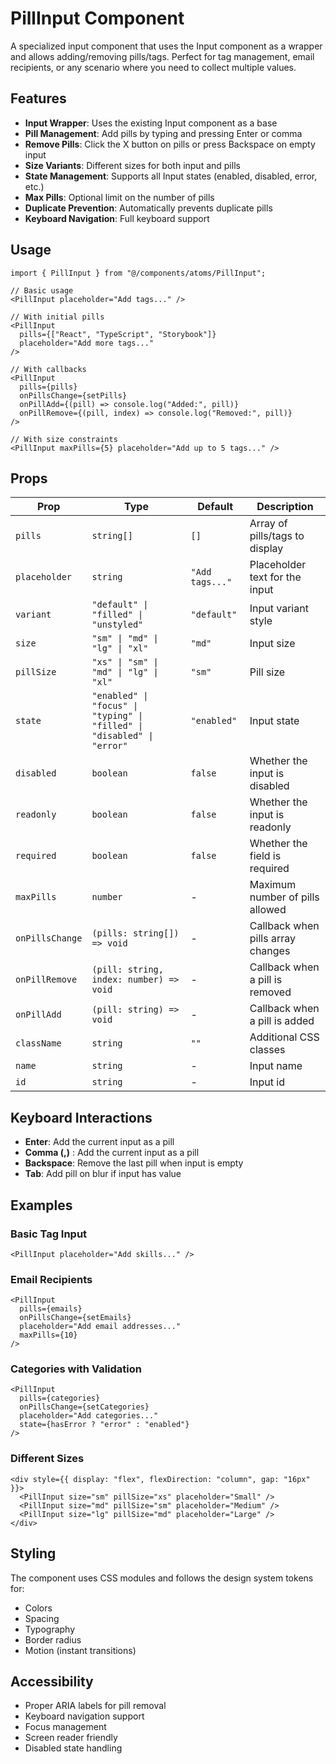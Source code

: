 # PillInput Component

A specialized input component that uses the Input component as a wrapper and allows adding/removing pills/tags. Perfect for tag management, email recipients, or any scenario where you need to collect multiple values.

## Features

- **Input Wrapper**: Uses the existing Input component as a base
- **Pill Management**: Add pills by typing and pressing Enter or comma
- **Remove Pills**: Click the X button on pills or press Backspace on empty input
- **Size Variants**: Different sizes for both input and pills
- **State Management**: Supports all Input states (enabled, disabled, error, etc.)
- **Max Pills**: Optional limit on the number of pills
- **Duplicate Prevention**: Automatically prevents duplicate pills
- **Keyboard Navigation**: Full keyboard support

## Usage

```tsx
import { PillInput } from "@/components/atoms/PillInput";

// Basic usage
<PillInput placeholder="Add tags..." />

// With initial pills
<PillInput
  pills={["React", "TypeScript", "Storybook"]}
  placeholder="Add more tags..."
/>

// With callbacks
<PillInput
  pills={pills}
  onPillsChange={setPills}
  onPillAdd={(pill) => console.log("Added:", pill)}
  onPillRemove={(pill, index) => console.log("Removed:", pill)}
/>

// With size constraints
<PillInput maxPills={5} placeholder="Add up to 5 tags..." />
```

## Props

| Prop            | Type                                                                    | Default         | Description                       |
| --------------- | ----------------------------------------------------------------------- | --------------- | --------------------------------- |
| `pills`         | `string[]`                                                              | `[]`            | Array of pills/tags to display    |
| `placeholder`   | `string`                                                                | `"Add tags..."` | Placeholder text for the input    |
| `variant`       | `"default" \| "filled" \| "unstyled"`                                   | `"default"`     | Input variant style               |
| `size`          | `"sm" \| "md" \| "lg" \| "xl"`                                          | `"md"`          | Input size                        |
| `pillSize`      | `"xs" \| "sm" \| "md" \| "lg" \| "xl"`                                  | `"sm"`          | Pill size                         |
| `state`         | `"enabled" \| "focus" \| "typing" \| "filled" \| "disabled" \| "error"` | `"enabled"`     | Input state                       |
| `disabled`      | `boolean`                                                               | `false`         | Whether the input is disabled     |
| `readonly`      | `boolean`                                                               | `false`         | Whether the input is readonly     |
| `required`      | `boolean`                                                               | `false`         | Whether the field is required     |
| `maxPills`      | `number`                                                                | -               | Maximum number of pills allowed   |
| `onPillsChange` | `(pills: string[]) => void`                                             | -               | Callback when pills array changes |
| `onPillRemove`  | `(pill: string, index: number) => void`                                 | -               | Callback when a pill is removed   |
| `onPillAdd`     | `(pill: string) => void`                                                | -               | Callback when a pill is added     |
| `className`     | `string`                                                                | `""`            | Additional CSS classes            |
| `name`          | `string`                                                                | -               | Input name                        |
| `id`            | `string`                                                                | -               | Input id                          |

## Keyboard Interactions

- **Enter**: Add the current input as a pill
- **Comma (,)** : Add the current input as a pill
- **Backspace**: Remove the last pill when input is empty
- **Tab**: Add pill on blur if input has value

## Examples

### Basic Tag Input

```tsx
<PillInput placeholder="Add skills..." />
```

### Email Recipients

```tsx
<PillInput
  pills={emails}
  onPillsChange={setEmails}
  placeholder="Add email addresses..."
  maxPills={10}
/>
```

### Categories with Validation

```tsx
<PillInput
  pills={categories}
  onPillsChange={setCategories}
  placeholder="Add categories..."
  state={hasError ? "error" : "enabled"}
/>
```

### Different Sizes

```tsx
<div style={{ display: "flex", flexDirection: "column", gap: "16px" }}>
  <PillInput size="sm" pillSize="xs" placeholder="Small" />
  <PillInput size="md" pillSize="sm" placeholder="Medium" />
  <PillInput size="lg" pillSize="md" placeholder="Large" />
</div>
```

## Styling

The component uses CSS modules and follows the design system tokens for:

- Colors
- Spacing
- Typography
- Border radius
- Motion (instant transitions)

## Accessibility

- Proper ARIA labels for pill removal
- Keyboard navigation support
- Focus management
- Screen reader friendly
- Disabled state handling
